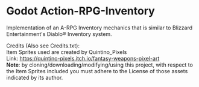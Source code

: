 # Godot Action-RPG-Inventory  
  
Implementation of an A-RPG Inventory mechanics that is similar to Blizzard Entertainment's Diablo® Inventory system.  
  
  
Credits (Also see Credits.txt):  
Item Sprites used are created by Quintino_Pixels  
Link: https://quintino-pixels.itch.io/fantasy-weapons-pixel-art  
**Note**: by cloning/downloading/modifying/using this project, with respect to the Item Sprites included you must adhere to the License of those assets indicated by its author.
